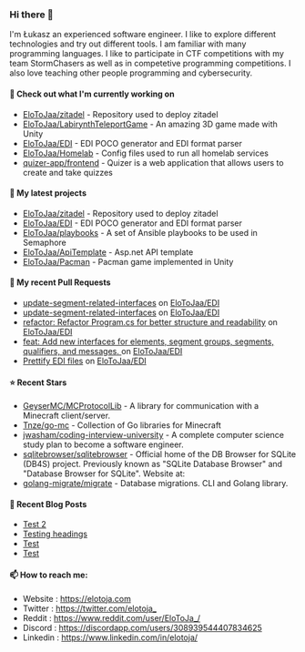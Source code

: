### Hi there 👋

I'm Łukasz an experienced software engineer. I like to explore different technologies and try out different tools. I am familiar with many programming languages. I like to participate in CTF competitions with my team StormChasers as well as in competetive programming competitions. I also love teaching other people programming and cybersecurity.

#### 👷 Check out what I'm currently working on

- [EloToJaa/zitadel](https://github.com/EloToJaa/zitadel) - Repository used to deploy zitadel
- [EloToJaa/LabirynthTeleportGame](https://github.com/EloToJaa/LabirynthTeleportGame) - An amazing 3D game made with Unity
- [EloToJaa/EDI](https://github.com/EloToJaa/EDI) - EDI POCO generator and EDI format parser
- [EloToJaa/Homelab](https://github.com/EloToJaa/Homelab) - Config files used to run all homelab services
- [quizer-app/frontend](https://github.com/quizer-app/frontend) - Quizer is a web application that allows users to create and take quizzes

#### 🌱 My latest projects

- [EloToJaa/zitadel](https://github.com/EloToJaa/zitadel) - Repository used to deploy zitadel
- [EloToJaa/EDI](https://github.com/EloToJaa/EDI) - EDI POCO generator and EDI format parser
- [EloToJaa/playbooks](https://github.com/EloToJaa/playbooks) - A set of Ansible playbooks to be used in Semaphore
- [EloToJaa/ApiTemplate](https://github.com/EloToJaa/ApiTemplate) - Asp.net API template
- [EloToJaa/Pacman](https://github.com/EloToJaa/Pacman) - Pacman game implemented in Unity

#### 🔨 My recent Pull Requests

- [update-segment-related-interfaces](https://github.com/EloToJaa/EDI/pull/6) on [EloToJaa/EDI](https://github.com/EloToJaa/EDI)
- [update-segment-related-interfaces](https://github.com/EloToJaa/EDI/pull/5) on [EloToJaa/EDI](https://github.com/EloToJaa/EDI)
- [refactor: Refactor Program.cs for better structure and readability](https://github.com/EloToJaa/EDI/pull/4) on [EloToJaa/EDI](https://github.com/EloToJaa/EDI)
- [feat: Add new interfaces for elements, segment groups, segments, qualifiers, and messages. ](https://github.com/EloToJaa/EDI/pull/3) on [EloToJaa/EDI](https://github.com/EloToJaa/EDI)
- [Prettify EDI files](https://github.com/EloToJaa/EDI/pull/2) on [EloToJaa/EDI](https://github.com/EloToJaa/EDI)

#### ⭐ Recent Stars

- [GeyserMC/MCProtocolLib](https://github.com/GeyserMC/MCProtocolLib) - A library for communication with a Minecraft client/server.
- [Tnze/go-mc](https://github.com/Tnze/go-mc) - Collection of Go libraries for Minecraft
- [jwasham/coding-interview-university](https://github.com/jwasham/coding-interview-university) - A complete computer science study plan to become a software engineer.
- [sqlitebrowser/sqlitebrowser](https://github.com/sqlitebrowser/sqlitebrowser) - Official home of the DB Browser for SQLite (DB4S) project. Previously known as &#34;SQLite Database Browser&#34; and &#34;Database Browser for SQLite&#34;. Website at: 
- [golang-migrate/migrate](https://github.com/golang-migrate/migrate) - Database migrations. CLI and Golang library.

#### 📰 Recent Blog Posts

- [Test 2](https://elotoja.com/blog/test2/)
- [Testing headings](https://elotoja.com/blog/headings/)
- [Test](https://elotoja.com/blog/test-copy/)
- [Test](https://elotoja.com/blog/test/)

#### 📫 How to reach me:
  - Website   : <https://elotoja.com>
  - Twitter   : <https://twitter.com/elotoja_>
  - Reddit    : <https://www.reddit.com/user/EloToJa_/>
  - Discord   : <https://discordapp.com/users/308939544407834625>
  - Linkedin  : <https://www.linkedin.com/in/elotoja/>

